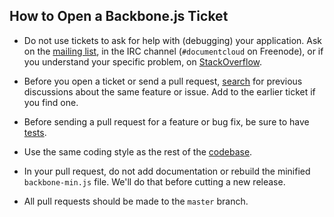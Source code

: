 ## How to Open a Backbone.js Ticket

* Do not use tickets to ask for help with (debugging) your application. Ask on
the [mailing list](https://groups.google.com/forum/#!forum/backbonejs), 
in the IRC channel (`#documentcloud` on Freenode), or if you understand your 
specific problem, on [StackOverflow](http://stackoverflow.com/questions/tagged/backbone.js).

* Before you open a ticket or send a pull request,
[search](https://github.com/jashkenas/backbone/issues) for previous
discussions about the same feature or issue. Add to the earlier ticket if you
find one.

* Before sending a pull request for a feature or bug fix, be sure to have
[tests](http://backbonejs.org/test/).

* Use the same coding style as the rest of the
[codebase](https://github.com/jashkenas/backbone/blob/master/backbone.js).

* In your pull request, do not add documentation or rebuild the minified
`backbone-min.js` file. We'll do that before cutting a new release.

* All pull requests should be made to the `master` branch.
